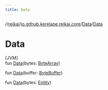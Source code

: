 ```yaml
---
title: Data
---
```

//[reikai](../../../index.html)/[io.github.kerelape.reikai.core](../index.html)/[Data](index.html)/[Data](-data.html)



# Data



[JVM]\
fun [Data](-data.html)(bytes: [ByteArray](https://kotlinlang.org/api/latest/jvm/stdlib/kotlin/-byte-array/index.html))

fun [Data](-data.html)(buffer: [ByteBuffer](https://docs.oracle.com/javase/8/docs/api/java/nio/ByteBuffer.html))

fun [Data](-data.html)(bytes: [Entity](../-entity/index.html))





